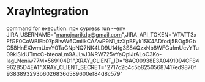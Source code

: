 # XrayIntegration

command for execution:
npx cypress run --env JIRA_USERNAME="manojnarikdp@gmail.com",JIRA_API_TOKEN="ATATT3xFfGF0CoWBlEb07p8IwW6CmiIkCAAwP9N1_tzXpBFyk1SK4ADfodj5BOg5GbC58HnEXIwmUxvY0TaGNpNQ7NK4LD9U14fg3S84QzxNb8WFGufmUevYTu09kiSldUTmcC-bteoaLm9AJLvJ3NRW725vYaQpIJrALoC3Ko-IagLNeniw77M=569104D1",XRAY_CLIENT_ID="8AC00938E3A0491094CF84962B5D4EA1",XRAY_CLIENT_SECRET="2717c2b4c5b82505687417ed9870f9383893293b6026836d589600ef84d8c579"

